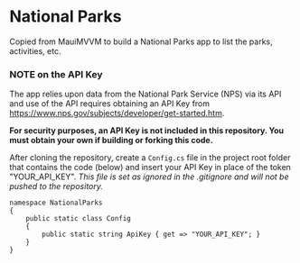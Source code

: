 # National Parks
Copied from MauiMVVM to build a National Parks app to list the parks, activities, etc.

### NOTE on the API Key
The app relies upon data from the National Park Service (NPS) via its API and use of the API requires obtaining an API Key from https://www.nps.gov/subjects/developer/get-started.htm.

**For security purposes, an API Key is not included in this repository.  You must obtain your own if building or forking this code.**

After cloning the repository, create a ```Config.cs``` file in the project root folder that contains the code (below) and insert your API Key in place of the token "YOUR_API_KEY".  *This file is set as ignored in the .gitignore and will not be pushed to the repository.*

```
namespace NationalParks
{
    public static class Config
    {
        public static string ApiKey { get => "YOUR_API_KEY"; }
    }
}
```
